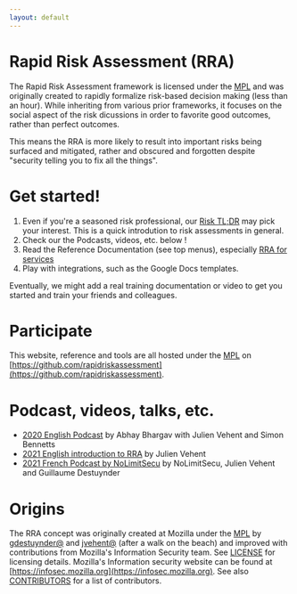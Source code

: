 ```yaml
---
layout: default
---
```


# Rapid Risk Assessment (RRA)

The Rapid Risk Assessment framework is licensed under the [MPL](LICENSE) and was originally created to rapidly formalize risk-based decision making (less than an hour). While inheriting from various prior frameworks, it focuses on the social aspect of the risk dicussions in order to favorite good outcomes, rather than perfect outcomes.

This means the RRA is more likely to result into important risks being surfaced and mitigated, rather and obscured and forgotten despite "security telling you to fix all the things".

# Get started!

1. Even if you're a seasoned risk professional, our [Risk TL;DR](assessing_security_risk.md) may pick your interest. This is a quick introdution to risk assessments in general.
2. Check our the Podcasts, videos, etc. below !
3. Read the Reference Documentation (see top menus), especially [RRA for services](rapid_risk_assessment.md)
4. Play with integrations, such as the Google Docs templates.

Eventually, we might add a real training documentation or video to get you started and train your friends and colleagues.

# Participate

This website, reference and tools are all hosted under the [MPL](LICENSE) on [https://github.com/rapidriskassessment](https://github.com/rapidriskassessment).

# Podcast, videos, talks, etc.

- [2020 English Podcast]([https://www.youtube.com/watch?v=_fje_HX6dXI]) by Abhay Bhargav with Julien Vehent and Simon Bennetts
- [2021 English introduction to RRA](https://www.youtube.com/watch?v=HrxuBqFOQuU) by Julien Vehent
- [2021 French Podcast by NoLimitSecu](https://www.nolimitsecu.fr/rapid-risk-assessment/) by NoLimitSecu, Julien Vehent and Guillaume Destuynder


# Origins

The RRA concept was originally created at Mozilla under the [MPL](LICENSE-MPL) by [gdestuynder@](https://github.com/gdestuynder) and [jvehent@](https://github.com/jvehent) (after a walk on the beach) and improved with contributions from Mozilla's Information Security team. See [LICENSE](LICENSE) for licensing details. Mozilla's Information security website can be found at [https://infosec.mozilla.org](https://infosec.mozilla.org). See also [CONTRIBUTORS](CONTRIBUTORS) for a list of contributors.
